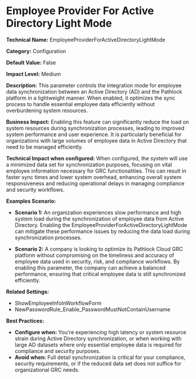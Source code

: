 # Employee Provider For Active Directory Light Mode

**Technical Name:** EmployeeProviderForActiveDirectoryLightMode

**Category:** Configuration

**Default Value:** False

**Impact Level:** Medium

**Description:** This parameter controls the integration mode for employee data synchronization between an Active Directory (AD) and the Pathlock platform in a lightweight manner. When enabled, it optimizes the sync process to handle essential employee data efficiently without overburdening system resources.

**Business Impact:** Enabling this feature can significantly reduce the load on system resources during synchronization processes, leading to improved system performance and user experience. It is particularly beneficial for organizations with large volumes of employee data in Active Directory that need to be managed efficiently.

**Technical Impact when configured:** When configured, the system will use a minimized data set for synchronization purposes, focusing on vital employee information necessary for GRC functionalities. This can result in faster sync times and lower system overhead, enhancing overall system responsiveness and reducing operational delays in managing compliance and security workflows.

**Examples Scenario:**

- **Scenario 1:** An organization experiences slow performance and high system load during the synchronization of employee data from Active Directory. Enabling the EmployeeProviderForActiveDirectoryLightMode can mitigate these performance issues by reducing the data load during synchronization processes.
  
- **Scenario 2:** A company is looking to optimize its Pathlock Cloud GRC platform without compromising on the timeliness and accuracy of employee data used in security, risk, and compliance workflows. By enabling this parameter, the company can achieve a balanced performance, ensuring that critical employee data is still synchronized efficiently.

**Related Settings:** 

- ShowEmployeeInfoInWorkflowForm
- NewPasswordRule_Enable_PasswordMustNotContainUsername

**Best Practices:** 

- **Configure when:** You're experiencing high latency or system resource strain during Active Directory synchronization, or when working with large AD datasets where only essential employee data is required for compliance and security purposes.
- **Avoid when:** Full detail synchronization is critical for your compliance, security requirements, or if the reduced data set does not suffice for organizational GRC needs.